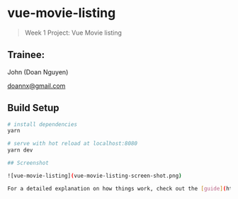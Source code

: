 # vue-movie-listing

> Week 1 Project: Vue Movie listing

## Trainee:

John (Doan Nguyen)

doannx@gmail.com

## Build Setup

```bash
# install dependencies
yarn

# serve with hot reload at localhost:8080
yarn dev

## Screenshot

![vue-movie-listing](vue-movie-listing-screen-shot.png)  

For a detailed explanation on how things work, check out the [guide](http://vuejs-templates.github.io/webpack/) and [docs for vue-loader](http://vuejs.github.io/vue-loader).
```
